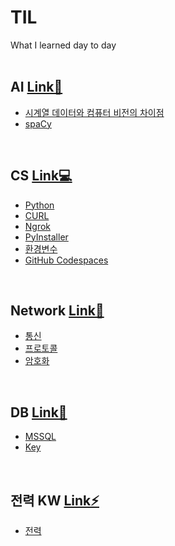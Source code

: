 # TIL
What I learned day to day
<br><br>

## AI [Link🦾](https://github.com/dlwnsgur9242/TIL/tree/main/AI)
+   [시계열 데이터와 컴퓨터 비전의 차이점](https://github.com/dlwnsgur9242/TIL/tree/main/AI/%EC%8B%9C%EA%B3%84%EC%97%B4%20%EB%8D%B0%EC%9D%B4%ED%84%B0%EC%99%80%20%EC%BB%B4%ED%93%A8%ED%84%B0%20%EB%B9%84%EC%A0%84%EC%9D%98%20%EC%B0%A8%EC%9D%B4%EC%A0%90)
+   [spaCy](https://github.com/dlwnsgur9242/TIL/tree/main/AI/spaCy)
<br>

## CS [Link💻](https://github.com/dlwnsgur9242/TIL/tree/main/CS)
+   [Python](https://github.com/dlwnsgur9242/TIL/tree/main/CS/Python)
+   [CURL](https://github.com/dlwnsgur9242/TIL/tree/main/CS/CURL)
+   [Ngrok](https://github.com/dlwnsgur9242/TIL/tree/main/CS/Ngrok)
+   [PyInstaller](https://github.com/dlwnsgur9242/TIL/tree/main/CS/Python/PyInstaller)
+   [환경변수](https://github.com/dlwnsgur9242/TIL/tree/main/CS/%ED%99%98%EA%B2%BD%EB%B3%80%EC%88%98)
+   [GitHub Codespaces](https://github.com/dlwnsgur9242/TIL/tree/main/CS/GitHub%20Codespaces)
<br>

## Network [Link📡](https://github.com/dlwnsgur9242/TIL/tree/main/Network)
+   [통신](https://github.com/dlwnsgur9242/TIL/tree/main/Network/%ED%86%B5%EC%8B%A0)
+   [프로토콜](https://github.com/dlwnsgur9242/TIL/tree/main/Network/%ED%94%84%EB%A1%9C%ED%86%A0%EC%BD%9C)
+   [암호화](https://github.com/dlwnsgur9242/TIL/tree/main/Network/%EC%95%94%ED%98%B8%ED%99%94)
<br>

## DB [Link💾](https://github.com/dlwnsgur9242/TIL/tree/main/DB)
+   [MSSQL](https://github.com/dlwnsgur9242/TIL/tree/main/DB/MSSQL)
+   [Key](https://github.com/dlwnsgur9242/TIL/tree/main/DB/Key)
<br>

## 전력 KW [Link⚡](https://github.com/dlwnsgur9242/TIL/main/KW)
+   [전력](https://github.com/dlwnsgur9242/TIL/tree/main/KW/%EC%A0%84%EB%A0%A5)
<br>


<br>
